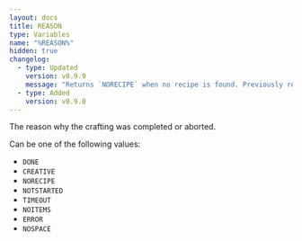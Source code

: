 ```yaml
---
layout: docs
title: REASON
type: Variables
name: "%REASON%"
hidden: true
changelog:
  - type: Updated
    version: v0.9.9
    message: "Returns `NORECIPE` when no recipe is found. Previously returned `NOTSTARTED`"
  - type: Added
    version: v0.9.0
---
```

The reason why the crafting was completed or aborted.

Can be one of the following values:

* `DONE`
* `CREATIVE`
* `NORECIPE`
* `NOTSTARTED`
* `TIMEOUT`
* `NOITEMS`
* `ERROR`
* `NOSPACE`
